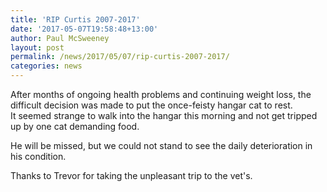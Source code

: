 ```yaml
---
title: 'RIP Curtis 2007-2017'
date: '2017-05-07T19:58:48+13:00'
author: Paul McSweeney
layout: post
permalink: /news/2017/05/07/rip-curtis-2007-2017/
categories: news
---
```


After months of ongoing health problems and continuing weight loss, the difficult decision was made to put the once-feisty hangar cat to rest.  
It seemed strange to walk into the hangar this morning and not get tripped up by one cat demanding food.

He will be missed, but we could not stand to see the daily deterioration in his condition.

Thanks to Trevor for taking the unpleasant trip to the vet's.
